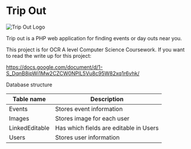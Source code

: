 # Trip Out

![Trip Out Logo](https://tripout.tk/images/logo.png)

Trip out is a PHP web application for finding events or day outs near you. 

This project is for OCR A level Computer Science Coursework. If you want to read the write up for this project:

https://docs.google.com/document/d/1-S_DqnB8ipWi1Mw2CZCW0NPlL5Vu8c95W82xq1r6vhk/


Database structure

| Table name     	| Description                            	|
|----------------	|----------------------------------------	|
| Events         	| Stores event information               	|
| Images         	| Stores image for each user             	|
| LinkedEditable 	| Has which fields are editable in Users 	|
| Users          	| Stores user information                	|
